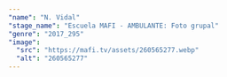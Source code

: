 ```yaml
---
"name": "N. Vidal"
"stage_name": "Escuela MAFI - AMBULANTE: Foto grupal"
"genre": "2017_295"
"image":
  "src": "https://mafi.tv/assets/260565277.webp"
  "alt": "260565277"
---
```

